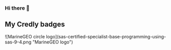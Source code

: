 ### Hi there 👋

<h2> My Credly badges </h2>
<!--START_SECTION:badges-->
![MarineGEO circle logo](sas-certified-specialist-base-programming-using-sas-9-4.png "MarineGEO logo")
<!--END_SECTION:badges-->
<!--
**espositic/espositic** is a ✨ _special_ ✨ repository because its `README.md` (this file) appears on your GitHub profile.


Here are some ideas to get you started:

- 🔭 I’m currently working on ...
- 🌱 I’m currently learning ...
- 👯 I’m looking to collaborate on ...
- 🤔 I’m looking for help with ...
- 💬 Ask me about ...
- 📫 How to reach me: ...
- 😄 Pronouns: ...
- ⚡ Fun fact: ...
-->
